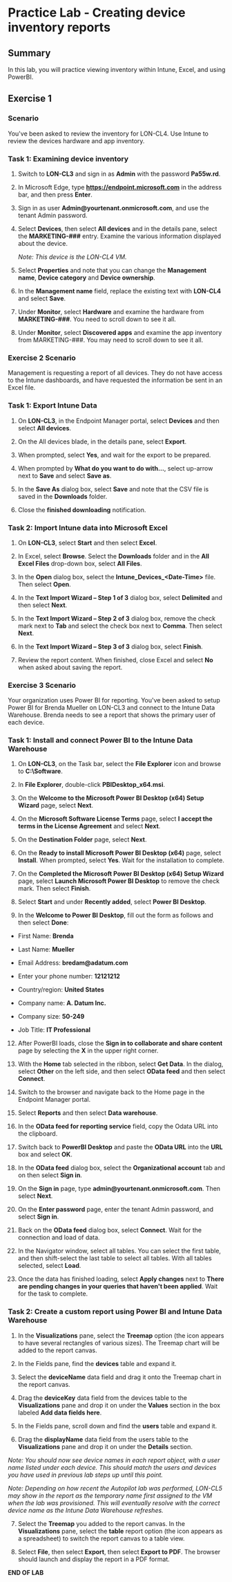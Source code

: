 # Practice Lab - Creating device inventory reports

## Summary

In this lab, you will practice viewing inventory within Intune, Excel, and using PowerBI.

## Exercise 1 

### Scenario

You've been asked to review the inventory for LON-CL4.  Use Intune to review the devices hardware and app inventory.

### Task 1: Examining device inventory

1.  Switch to **LON-CL3** and sign in as **Admin** with the password **Pa55w.rd**.

2.  In Microsoft Edge, type **https://endpoint.microsoft.com** in the address bar, and
    then press **Enter**.

3.  Sign in as user **Admin\@yourtenant.onmicrosoft.com**, and use the tenant
    Admin password. 

4.  Select **Devices**, then select **All devices** and in the details pane, select the
    **MARKETING-###** entry. Examine the various
    information displayed about the device.

    _Note: This device is the LON-CL4 VM._

5.  Select **Properties** and note that you can change the **Management name**,
    **Device category** and **Device ownership**.

6.  In the **Management name** field, replace the existing text with **LON-CL4** and select **Save**.

7.  Under **Monitor**, select **Hardware** and examine the hardware from
    **MARKETING-###**. You need to scroll down to see it all.

8.  Under **Monitor**, select **Discovered apps** and examine the app inventory
    from MARKETING-###. You may need to scroll down to see it all.


### Exercise 2 Scenario

Management is requesting a report of all devices. They do not have access to the Intune dashboards, and have requested the information be sent in an Excel file.

### Task 1: Export Intune Data

1.  On **LON-CL3**, in the Endpoint Manager portal, select **Devices** and then select **All devices**.

3.  On the All devices blade, in the details pane, select **Export**.

4.  When prompted, select **Yes**, and wait for the export to be prepared.

5.  When prompted by **What do you want to do with…**, select up-arrow next to
    **Save** and select **Save as**.

6.  In the **Save As** dialog box, select **Save** and note that the CSV file is
    saved in the **Downloads** folder.

7.  Close the **finished downloading** notification.

### Task 2: Import Intune data into Microsoft Excel

1.  On **LON-CL3**, select **Start** and then select **Excel**.

2.  In Excel, select **Browse**. Select the **Downloads** folder and in the **All
    Excel Files** drop-down box, select **All Files**.

3.  In the **Open** dialog box, select the **Intune_Devices_\<Date-Time\>**
    file. Then select **Open**.

4.  In the **Text Import Wizard – Step 1 of 3** dialog box, select **Delimited**
    and then select **Next**.

5.  In the **Text Import Wizard – Step 2 of 3** dialog box, remove the check
    mark next to **Tab** and select the check box next to **Comma**. Then select
    **Next**.

6.  In the **Text Import Wizard – Step 3 of 3** dialog box, select **Finish**.

7.  Review the report content. When finished, close Excel and select **No** when asked about saving the report.


### Exercise 3 Scenario

Your organization uses Power BI for reporting.  You've been asked to setup Power BI for Brenda Mueller on LON-CL3 and connect to the Intune Data Warehouse.  Brenda needs to see a report that shows the primary user of each device. 

### Task 1: Install and connect Power BI to the Intune Data Warehouse

1.  On **LON-CL3**, on the Task bar, select the **File Explorer** icon and browse
    to **C:\\Software**.

2.  In **File Explorer**, double-click **PBIDesktop_x64.msi**.

3.  On the **Welcome to the Microsoft Power BI Desktop (x64) Setup Wizard**
    page, select **Next**.

4.  On the **Microsoft Software License Terms** page, select **I accept the terms
    in the License Agreement** and select **Next**.

5.  On the **Destination Folder** page, select **Next**.

6.  On the **Ready to install Microsoft Power BI Desktop (x64)** page, select
    **Install**. When prompted, select **Yes**. Wait for the installation to
    complete.

7.  On the **Completed the Microsoft Power BI Desktop (x64) Setup Wizard** page,
    select **Launch Microsoft Power BI Desktop** to remove the check mark. Then
    select **Finish**.

10. Select **Start** and under **Recently added**, select **Power BI Desktop**.

11. In the **Welcome to Power BI Desktop**, fill out the form as follows and
    then select **Done**:

-   First Name: **Brenda**

-   Last Name: **Mueller**

-   Email Address: **bredam\@adatum.com**

-   Enter your phone number: **12121212**

-   Country/region: **United States**

-   Company name: **A. Datum Inc.**

-   Company size: **50-249**

-   Job Title: **IT Professional**

12. After PowerBI loads, close the **Sign in to collaborate and share content** page by selecting the
    **X** in the upper right corner.

13.  With the **Home** tab selected in the ribbon, select **Get Data**. In the dialog, select **Other** on the left side, and then select **OData feed** and then select **Connect**.

14.  Switch to the browser and navigate back to the Home page in the Endpoint Manager portal. 

15.  Select **Reports** and then select **Data warehouse**.

16.  In the **OData feed for reporting service** field, copy the Odata URL into the clipboard.

17.  Switch back to **PowerBI Desktop** and paste the **OData URL** into the
    **URL** box and select **OK**.

18.  In the **OData feed** dialog box, select the **Organizational account** tab
    and on then select **Sign in**.

19.  On the **Sign in** page, type **admin\@yourtenant.onmicrosoft.com**. Then
    select **Next**.

20.  On the **Enter password** page, enter the tenant Admin
    password, and select **Sign in**.

21. Back on the **OData feed** dialog box, select **Connect**. Wait for the
    connection and load of data. 
    
22. In the Navigator window, select all tables. You can select the first table, and then shift-select the last table to select all tables.  With all tables selected, select **Load**.

22. Once the data has finished loading, select **Apply changes** next to **There are pending changes in your queries
    that haven't been applied**. Wait for the task to complete.

### Task 2: Create a custom report using Power BI and Intune Data Warehouse

1.  In the **Visualizations** pane, select the **Treemap** option (the icon appears to have several rectangles of various sizes). The Treemap chart will be added to the report canvas.

2.  In the Fields pane, find the **devices** table and expand it. 

3.  Select the **deviceName** data field and drag it onto the Treemap chart in the report canvas.

4.  Drag the **deviceKey** data field from the devices table to the **Visualizations** pane and drop it on under the **Values** section in the box labeled **Add data fields here**.

5.  In the Fields pane, scroll down and find the **users** table and expand it. 

6.  Drag the **displayName** data field from the users table to the **Visualizations** pane and drop it on under the **Details** section.

_Note: You should now see device names in each report object, with a user name listed under each device. This should match the users and devices you have used in previous lab steps up until this point._

_Note: Depending on how recent the Autopilot lab was performed, LON-CL5 may show in the report as the temporary name first assigned to the VM when the lab was provisioned. This will eventually resolve with the correct device name as the Intune Data Warehouse refreshes._ 

7.  Select the **Treemap** you added to the report canvas. In the **Visualizations** pane, select the **table** report option (the icon appears as a spreadsheet) to switch the report canvas to a table view.

8.  Select **File**, then select **Export**, then select **Export to PDF**.  The browser should launch and display the report in a PDF format. 


**END OF LAB**
